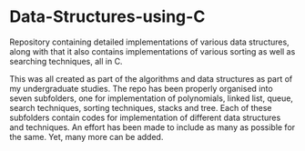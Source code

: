 # Data-Structures-using-C
Repository containing detailed implementations of various data structures, along with that it also contains implementations of various sorting as well as searching techniques, all in C. 

This was all created as part of the algorithms and data structures as part of my undergraduate studies. The repo has been properly organised into seven subfolders, one for implementation of polynomials, linked list, queue, search techniques, sorting techniques, stacks and tree. 
Each of these subfolders contain codes for implementation of different data structures and techniques. 
An effort has been made to include as many as possible for the same. Yet, many more can be added.
